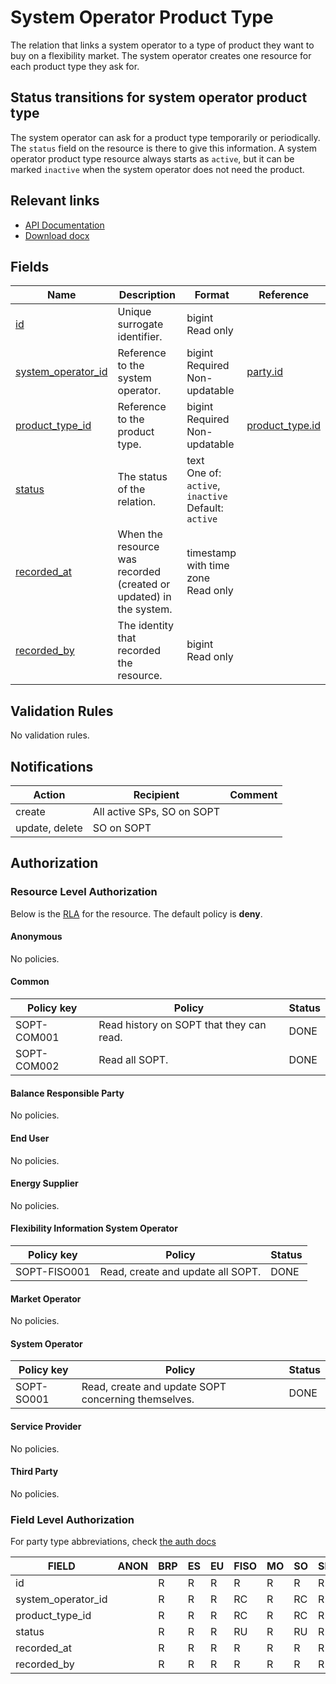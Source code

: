 # System Operator Product Type

The relation that links a system operator to a type of product they want to buy
on a flexibility market. The system operator creates one resource for each
product type they ask for.

## Status transitions for system operator product type

The system operator can ask for a product type temporarily or periodically.
The `status` field on the resource is there to give this information. A system
operator product type resource always starts as `active`, but it can be marked
`inactive` when the system operator does not need the product.

## Relevant links

* [API Documentation](/api/v0/#/operations/list_system_operator_product_type)
* [Download docx](../download/system_operator_product_type.docx)

## Fields

| Name                                                                                       | Description                                                        | Format                                                      | Reference                                   |
|--------------------------------------------------------------------------------------------|--------------------------------------------------------------------|-------------------------------------------------------------|---------------------------------------------|
| <a name="field-id" href="#field-id">id</a>                                                 | Unique surrogate identifier.                                       | bigint<br/>Read only                                        |                                             |
| <a name="field-system_operator_id" href="#field-system_operator_id">system_operator_id</a> | Reference to the system operator.                                  | bigint<br/>Required<br/>Non-updatable                       | [party.id](party.md#field-id)               |
| <a name="field-product_type_id" href="#field-product_type_id">product_type_id</a>          | Reference to the product type.                                     | bigint<br/>Required<br/>Non-updatable                       | [product_type.id](product_type.md#field-id) |
| <a name="field-status" href="#field-status">status</a>                                     | The status of the relation.                                        | text<br/>One of: `active`, `inactive`<br/>Default: `active` |                                             |
| <a name="field-recorded_at" href="#field-recorded_at">recorded_at</a>                      | When the resource was recorded (created or updated) in the system. | timestamp with time zone<br/>Read only                      |                                             |
| <a name="field-recorded_by" href="#field-recorded_by">recorded_by</a>                      | The identity that recorded the resource.                           | bigint<br/>Read only                                        |                                             |

## Validation Rules

No validation rules.

## Notifications

| Action         | Recipient                  | Comment |
|----------------|----------------------------|---------|
| create         | All active SPs, SO on SOPT |         |
| update, delete | SO on SOPT                 |         |

## Authorization

### Resource Level Authorization

Below is the [RLA](../technical/auth.md#resource-level-authorization-rla) for the
resource. The default policy is **deny**.

#### Anonymous

No policies.

#### Common

| Policy key  | Policy                                   | Status |
|-------------|------------------------------------------|--------|
| SOPT-COM001 | Read history on SOPT that they can read. | DONE   |
| SOPT-COM002 | Read all SOPT.                           | DONE   |

#### Balance Responsible Party

No policies.

#### End User

No policies.

#### Energy Supplier

No policies.

#### Flexibility Information System Operator

| Policy key   | Policy                            | Status |
|--------------|-----------------------------------|--------|
| SOPT-FISO001 | Read, create and update all SOPT. | DONE   |

#### Market Operator

No policies.

#### System Operator

| Policy key | Policy                                              | Status |
|------------|-----------------------------------------------------|--------|
| SOPT-SO001 | Read, create and update SOPT concerning themselves. | DONE   |

#### Service Provider

No policies.

#### Third Party

No policies.

### Field Level Authorization

For party type abbreviations, check [the auth docs](../technical/auth.md#party-market-actors)

| FIELD              | ANON | BRP | ES | EU | FISO | MO | SO | SP | TP |
|--------------------|------|-----|----|----|------|----|----|----|----|
| id                 |      | R   | R  | R  | R    | R  | R  | R  | R  |
| system_operator_id |      | R   | R  | R  | RC   | R  | RC | R  | R  |
| product_type_id    |      | R   | R  | R  | RC   | R  | RC | R  | R  |
| status             |      | R   | R  | R  | RU   | R  | RU | R  | R  |
| recorded_at        |      | R   | R  | R  | R    | R  | R  | R  | R  |
| recorded_by        |      | R   | R  | R  | R    | R  | R  | R  | R  |
